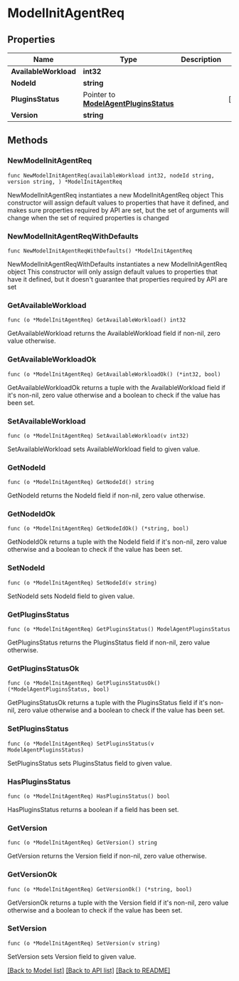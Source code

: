 # ModelInitAgentReq

## Properties

Name | Type | Description | Notes
------------ | ------------- | ------------- | -------------
**AvailableWorkload** | **int32** |  | 
**NodeId** | **string** |  | 
**PluginsStatus** | Pointer to [**ModelAgentPluginsStatus**](ModelAgentPluginsStatus.md) |  | [optional] 
**Version** | **string** |  | 

## Methods

### NewModelInitAgentReq

`func NewModelInitAgentReq(availableWorkload int32, nodeId string, version string, ) *ModelInitAgentReq`

NewModelInitAgentReq instantiates a new ModelInitAgentReq object
This constructor will assign default values to properties that have it defined,
and makes sure properties required by API are set, but the set of arguments
will change when the set of required properties is changed

### NewModelInitAgentReqWithDefaults

`func NewModelInitAgentReqWithDefaults() *ModelInitAgentReq`

NewModelInitAgentReqWithDefaults instantiates a new ModelInitAgentReq object
This constructor will only assign default values to properties that have it defined,
but it doesn't guarantee that properties required by API are set

### GetAvailableWorkload

`func (o *ModelInitAgentReq) GetAvailableWorkload() int32`

GetAvailableWorkload returns the AvailableWorkload field if non-nil, zero value otherwise.

### GetAvailableWorkloadOk

`func (o *ModelInitAgentReq) GetAvailableWorkloadOk() (*int32, bool)`

GetAvailableWorkloadOk returns a tuple with the AvailableWorkload field if it's non-nil, zero value otherwise
and a boolean to check if the value has been set.

### SetAvailableWorkload

`func (o *ModelInitAgentReq) SetAvailableWorkload(v int32)`

SetAvailableWorkload sets AvailableWorkload field to given value.


### GetNodeId

`func (o *ModelInitAgentReq) GetNodeId() string`

GetNodeId returns the NodeId field if non-nil, zero value otherwise.

### GetNodeIdOk

`func (o *ModelInitAgentReq) GetNodeIdOk() (*string, bool)`

GetNodeIdOk returns a tuple with the NodeId field if it's non-nil, zero value otherwise
and a boolean to check if the value has been set.

### SetNodeId

`func (o *ModelInitAgentReq) SetNodeId(v string)`

SetNodeId sets NodeId field to given value.


### GetPluginsStatus

`func (o *ModelInitAgentReq) GetPluginsStatus() ModelAgentPluginsStatus`

GetPluginsStatus returns the PluginsStatus field if non-nil, zero value otherwise.

### GetPluginsStatusOk

`func (o *ModelInitAgentReq) GetPluginsStatusOk() (*ModelAgentPluginsStatus, bool)`

GetPluginsStatusOk returns a tuple with the PluginsStatus field if it's non-nil, zero value otherwise
and a boolean to check if the value has been set.

### SetPluginsStatus

`func (o *ModelInitAgentReq) SetPluginsStatus(v ModelAgentPluginsStatus)`

SetPluginsStatus sets PluginsStatus field to given value.

### HasPluginsStatus

`func (o *ModelInitAgentReq) HasPluginsStatus() bool`

HasPluginsStatus returns a boolean if a field has been set.

### GetVersion

`func (o *ModelInitAgentReq) GetVersion() string`

GetVersion returns the Version field if non-nil, zero value otherwise.

### GetVersionOk

`func (o *ModelInitAgentReq) GetVersionOk() (*string, bool)`

GetVersionOk returns a tuple with the Version field if it's non-nil, zero value otherwise
and a boolean to check if the value has been set.

### SetVersion

`func (o *ModelInitAgentReq) SetVersion(v string)`

SetVersion sets Version field to given value.



[[Back to Model list]](../README.md#documentation-for-models) [[Back to API list]](../README.md#documentation-for-api-endpoints) [[Back to README]](../README.md)


